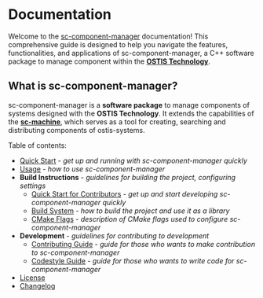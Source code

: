 # Documentation

Welcome to the [sc-component-manager](https://github.com/ostis-ai/sc-component-manager) documentation! This comprehensive guide is designed to help you navigate the features, functionalities, and applications of sc-component-manager, a C++ software package to manage component within the [**OSTIS Technology**](https://github.com/ostis-ai).

## What is sc-component-manager?  

sc-component-manager is a **software package** to manage components of systems designed with the **OSTIS Technology**. It extends the capabilities of the [**sc-machine**](https://github.com/ostis-ai/sc-machine), which serves as a tool for creating, searching and distributing components of ostis-systems.

Table of contents:

- [Quick Start](quick_start.md) - *get up and running with sc-component-manager quickly*
- [Usage](usage/usage.md) - *how to use sc-component-manager*
- **Build Instructions** - *guidelines for building the project, configuring settings*
    * [Quick Start for Contributors](build/quick_start.md) - *get up and start developing sc-component-manager quickly*
    * [Build System](build/build_system.md) - *how to build the project and use it as a library*
    * [CMake Flags](build/cmake_flags.md) - *description of CMake flags used to configure sc-component-manager*
- **Development** - *guidelines for contributing to development*
    * [Contributing Guide](https://github.com/ostis-ai/sc-component-manager/blob/main/CONTRIBUTING.md) - *guide for those who wants to make contribution to sc-component-manager*
    * [Codestyle Guide](https://ostis-ai.github.io/sc-machine/dev/codestyle/) - *guide for those who wants to write code for sc-component-manager*
- [License](https://github.com/ostis-ai/sc-component-manager/blob/main/COPYING.MIT)
- [Changelog](changelog.md)
